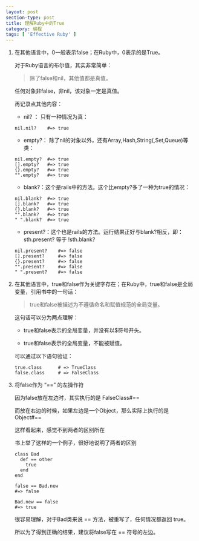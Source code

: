 ```yaml
---
layout: post
section-type: post
title: 理解Ruby中的True
category: 编程
tags: [ 'Effective Ruby' ]
---
```


1.	在其他语言中，0一般表示false；在Ruby中，0表示的是True。
	
	对于Ruby语言的布尔值，其实非常简单：
	
	> 除了false和nil，其他值都是真值。
	
	任何对象非false，非nil，该对象一定是真值。
	
	再记录点其他内容：
	
	* nil? ： 只有一种情况为真：
		
		
	```
	nil.nil? 	#=> true
	```	
		
	* empty?： 除了nil的对象以外，还有Array,Hash,String(,Set,Queue)等类：
		
	```
	nil.empty? 	#=> true
	[].empty? 	#=> true
	{}.empty? 	#=> true
	"".empty? 	#=> true
	```
	
	* blank?：这个是rails中的方法。这个比empty?多了一种为true的情况：
		
	```
	nil.blank? 	#=> true
	[].blank? 	#=> true
	{}.blank? 	#=> true
	"".blank?	#=> true
	" ".blank? 	#=> true
	```
		
	* present?：这个也是rails的方法。运行结果正好与blank?相反，即：sth.present? 等于 !sth.blank?
		
	```
	nil.present? 	#=> false
	[].present? 	#=> false
	{}.present? 	#=> false
	"".present?		#=> false
	" ".present? 	#=> false
	```
	
2.	在其他语言中，true和false作为关键字存在；在Ruby中，true和false是全局变量，引用书中的一句话：

	> true和false被描述为不遵循命名和赋值规范的全局变量。
	
	这句话可以分为两点理解：
	
	* true和false表示的全局变量，并没有以$符号开头。
	
	* true和false表示的全局变量，不能被赋值。
	
	
	可以通过以下语句验证：
	
	```
	true.class 		# => TrueClass
	false.class		# => FalseClass
	```

3. 	将false作为 “==” 的左操作符

	因为false放在左边时，其实执行的是 FalseClass#==
	
	而放在右边的时候，如果左边是一个Object，那么实际上执行的是 Object#==
	
	这样看起来，感觉不到两者的区别所在
	
	书上举了这样的一个例子，很好地说明了两者的区别
	
	```
	class Bad
	  def == other
	    true
	  end
	end

	false == Bad.new 
	#=> false

	Bad.new == false 
	#=> true
	```
	
	很容易理解，对于Bad类来说 == 方法，被重写了，任何情况都返回 true。
	
	所以为了得到正确的结果，建议将false写在 == 符号的左边。
	
	
	
	
	
